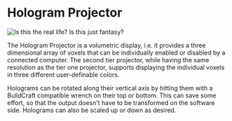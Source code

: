# Hologram Projector

![Is this the real life? Is this just fantasy?](oredict:oc:assembler)

The Hologram Projector is a volumetric display, i.e. it provides a three dimensional array of voxels that can be individually enabled or disabled by a connected computer. The second tier projector, while having the same resolution as the tier one projector, supports displaying the individual voxels in three different user-definable colors.

Holograms can be rotated along their vertical axis by hitting them with a BuildCraft compatible wrench on their top or bottom. This can save some effort, so that the output doesn't have to be transformed on the software side. Holograms can also be scaled up or down as desired. 
